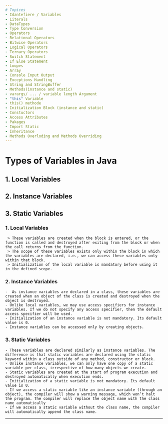 ```yaml
---
# Topices
- Idantefiere / Variables
- Literals
- DataTypes
- Type Conversion
- Operators
- Relational Operators
- Bitwise Operators
- Logical Operators
- Ternary Operators
- Switch Statement
- If Else Statement
- Loopes
- Array
- Console Input Output
- Exceptions Handling
- String and StringBuffer
- Methods(instance and static)
- varargs/ ... / variable length Argument 
- "this" Variable
- this() methode
- Initialization Block (instance and static)
- Constuctors
- Access Attributes
- Pakages
- Import Static 
- Inheritance
- Methods Overloding and Methods Overriding
---
```


# Types of Variables in Java

## 1. Local Variables

## 2. Instance Variables

## 3. Static Variables

### 1. Local Variables

     > These variables are created when the block is entered, or the function is called and destroyed after exiting from the block or when the call returns from the function.
     > The scope of these variables exists only within the block in which the variables are declared, i.e., we can access these variables only within that block.
     > Initialization of the local variable is mandatory before using it in the defined scope.

### 2. Instance Variables

    -  As instance variables are declared in a class, these variables are created when an object of the class is created and destroyed when the object is destroyed.
    - Unlike local variables, we may use access specifiers for instance variables. If we do not specify any access specifier, then the default access specifier will be used.
    - Initialization of an instance variable is not mandatory. Its default value is 0.
    - Instance variables can be accessed only by creating objects.

### 3. Static Variables

    - These variables are declared similarly as instance variables. The difference is that static variables are declared using the static keyword within a class outside of any method, constructor or block.
    - Unlike instance variables, we can only have one copy of a static variable per class, irrespective of how many objects we create.
    - Static variables are created at the start of program execution and destroyed automatically when execution ends.
    - Initialization of a static variable is not mandatory. Its default value is 0.
    - If we access a static variable like an instance variable (through an object), the compiler will show a warning message, which won’t halt the program. The compiler will replace the object name with the class name automatically
    - If we access a static variable without the class name, the compiler will automatically append the class name.

---
